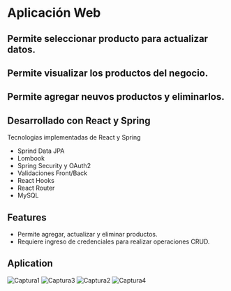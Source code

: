 # Aplicación Web

## Permite seleccionar producto para actualizar datos.
## Permite visualizar los productos del negocio.
## Permite agregar neuvos productos y eliminarlos.

## Desarrollado con React y Spring


Tecnologias implementadas de React y Spring 

- Sprind Data JPA
- Lombook
- Spring Security y OAuth2
- Validaciones Front/Back
- React Hooks
- React Router
- MySQL

## Features

- Permite agregar, actualizar y eliminar productos.
- Requiere ingreso de credenciales para realizar operaciones CRUD.


## Aplication

![Captura1](https://github.com/aguilarelkin/mercadoProductosAdministrar/assets/46634666/5379a4d8-0597-400c-9896-d1f05301af85)
![Captura3](https://github.com/aguilarelkin/mercadoProductosAdministrar/assets/46634666/578e8654-b566-4873-880c-eba623104f0f)
![Captura2](https://github.com/aguilarelkin/mercadoProductosAdministrar/assets/46634666/917140cc-2bc6-4abc-923b-45be923a7b1f)
![Captura4](https://github.com/aguilarelkin/mercadoProductosAdministrar/assets/46634666/56db5755-32b8-4481-bbf0-bb90e00b3a61)
